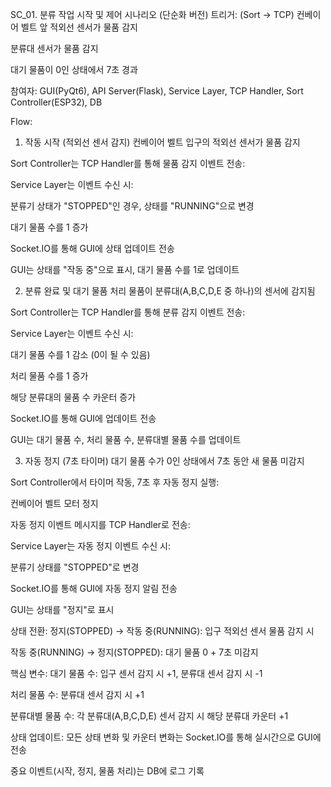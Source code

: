 SC_01. 분류 작업 시작 및 제어 시나리오 (단순화 버전)
트리거: (Sort → TCP)
컨베이어 벨트 앞 적외선 센서가 물품 감지

분류대 센서가 물품 감지

대기 물품이 0인 상태에서 7초 경과

참여자:
GUI(PyQt6), API Server(Flask), Service Layer, TCP Handler, Sort Controller(ESP32), DB

Flow:
1. 작동 시작 (적외선 센서 감지)
컨베이어 벨트 입구의 적외선 센서가 물품 감지

Sort Controller는 TCP Handler를 통해 물품 감지 이벤트 전송: 

Service Layer는 이벤트 수신 시: 

분류기 상태가 "STOPPED"인 경우, 상태를 "RUNNING"으로 변경

대기 물품 수를 1 증가

Socket.IO를 통해 GUI에 상태 업데이트 전송

GUI는 상태를 "작동 중"으로 표시, 대기 물품 수를 1로 업데이트

2. 분류 완료 및 대기 물품 처리
물품이 분류대(A,B,C,D,E 중 하나)의 센서에 감지됨

Sort Controller는 TCP Handler를 통해 분류 감지 이벤트 전송: 

Service Layer는 이벤트 수신 시: 

대기 물품 수를 1 감소 (0이 될 수 있음)

처리 물품 수를 1 증가

해당 분류대의 물품 수 카운터 증가

Socket.IO를 통해 GUI에 업데이트 전송

GUI는 대기 물품 수, 처리 물품 수, 분류대별 물품 수를 업데이트

3. 자동 정지 (7초 타이머)
대기 물품 수가 0인 상태에서 7초 동안 새 물품 미감지

Sort Controller에서 타이머 작동, 7초 후 자동 정지 실행: 

컨베이어 벨트 모터 정지

자동 정지 이벤트 메시지를 TCP Handler로 전송: 

Service Layer는 자동 정지 이벤트 수신 시: 

분류기 상태를 "STOPPED"로 변경

Socket.IO를 통해 GUI에 자동 정지 알림 전송

GUI는 상태를 "정지"로 표시

상태 전환:
정지(STOPPED) → 작동 중(RUNNING): 입구 적외선 센서 물품 감지 시

작동 중(RUNNING) → 정지(STOPPED): 대기 물품 0 + 7초 미감지

핵심 변수:
대기 물품 수: 입구 센서 감지 시 +1, 분류대 센서 감지 시 -1

처리 물품 수: 분류대 센서 감지 시 +1

분류대별 물품 수: 각 분류대(A,B,C,D,E) 센서 감지 시 해당 분류대 카운터 +1

상태 업데이트:
모든 상태 변화 및 카운터 변화는 Socket.IO를 통해 실시간으로 GUI에 전송

중요 이벤트(시작, 정지, 물품 처리)는 DB에 로그 기록